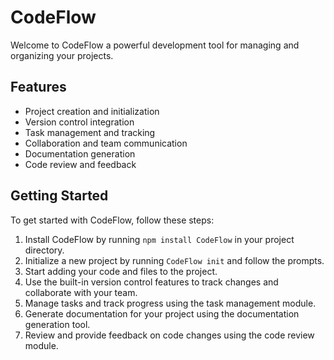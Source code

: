 # CodeFlow

Welcome to CodeFlow a powerful development tool for managing and organizing your projects.

## Features

- Project creation and initialization
- Version control integration
- Task management and tracking
- Collaboration and team communication
- Documentation generation
- Code review and feedback

## Getting Started

To get started with CodeFlow, follow these steps:

1. Install CodeFlow by running `npm install CodeFlow` in your project directory.
2. Initialize a new project by running `CodeFlow init` and follow the prompts.
3. Start adding your code and files to the project.
4. Use the built-in version control features to track changes and collaborate with your team.
5. Manage tasks and track progress using the task management module.
6. Generate documentation for your project using the documentation generation tool.
7. Review and provide feedback on code changes using the code review module.

